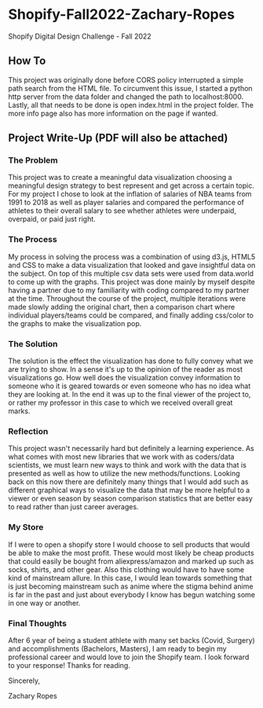 # Shopify-Fall2022-Zachary-Ropes
Shopify Digital Design Challenge - Fall 2022

## How To

This project was originally done before CORS policy interrupted a simple path search from the HTML file. To circumvent this issue, I started a python http server from the data folder and changed the path to localhost:8000. Lastly, all that needs to be done is open index.html in the project folder. The more info page also has more information on the page if wanted.

## Project Write-Up (PDF will also be attached)

### The Problem

This project was to create a meaningful data visualization choosing a meaningful design strategy to best represent and get across a certain topic. For my project I chose to look at the inflation of salaries of NBA teams from 1991 to 2018 as well as player salaries and compared the performance of athletes to their overall salary to see whether athletes were underpaid, overpaid, or paid just right.

### The Process

My process in solving the process was a combination of using d3.js, HTML5 and CSS to make a data visualization that looked and gave insightful data on the subject. On top of this multiple csv data sets were used from data.world to come up with the graphs. This project was done mainly by myself despite having a partner due to my familiarity with coding compared to my partner at the time. Throughout the course of the project, multiple iterations were made slowly adding the original chart, then a comparison chart where individual players/teams could be compared, and finally adding css/color to the graphs to make the visualization pop. 

### The Solution

The solution is the effect the visualization has done to fully convey what we are trying to show. In a sense it's up to the opinion of the reader as most visualizations go. How well does the visualization convey information to someone who it is geared towards or even someone who has no idea what they are looking at. In the end it was up to the final viewer of the project to, or rather my professor in this case to which we received overall great marks.

### Reflection

This project wasn't necessarily hard but definitely a learning experience. As what comes with most new libraries that we work with as coders/data scientists, we must learn new ways to think and work with the data that is presented as well as how to utilize the new methods/functions. Looking back on this now there are definitely many things that I would add such as different graphical ways to visualize the data that may be more helpful to a viewer or even season by season comparison statistics that are better easy to read rather than just career averages.


### My Store

If I were to open a shopify store I would choose to sell products that would be able to make the most profit. These would most likely be cheap products that could easily be bought from aliexpress/amazon and marked up such as socks, shirts, and other gear. Also this clothing would have to have some kind of mainstream allure. In this case, I would lean towards something that is just becoming mainstream such as anime where the stigma behind anime is far in the past and just about everybody I know has begun watching some in one way or another.

### Final Thoughts

After 6 year of being a student athlete with many set backs (Covid, Surgery) and accomplishments (Bachelors, Masters), I am ready to begin my professional career and would love to join the Shopify team. I look forward to your response! Thanks for reading.

Sincerely,

Zachary Ropes